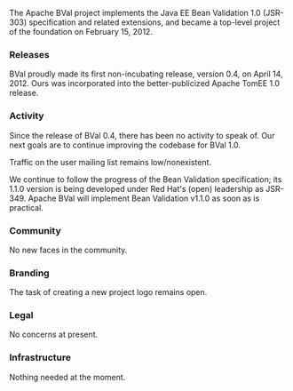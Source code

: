 

The Apache BVal project implements the Java EE Bean Validation 1.0 (JSR-303)
specification and related extensions, and became a top-level project of the
foundation on February 15, 2012.

### Releases ###
BVal proudly made its first non-incubating release, version 0.4, on April 14,
2012. Ours was incorporated into the better-publicized Apache TomEE 1.0 release.

### Activity ###
Since the release of BVal 0.4, there has been no activity to speak of. Our next
goals are to continue improving the codebase for BVal 1.0.

Traffic on the user mailing list remains low/nonexistent.

We continue to follow the progress of the Bean Validation specification; its
1.1.0 version is being developed under Red Hat's (open) leadership as JSR-349.
Apache BVal will implement Bean Validation v1.1.0 as soon as is practical.

### Community  ###
No new faces in the community.

### Branding ###
The task of creating a new project logo remains open.

### Legal ###
No concerns at present.

### Infrastructure ###
Nothing needed at the moment.
